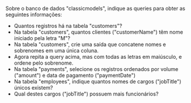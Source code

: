 Sobre o banco de dados "classicmodels", indique as queries para obter as seguintes informações:

- Quantos registros há na tabela "customers"?
- Na tabela "customers", quantos clientes ("customerName") têm nome iniciado pela letra "M"?
- Na tabela "customers", crie uma saída que concatene nomes e sobrenomes em uma única coluna.
- Agora repita a query acima, mas com todas as letras em maiúsculo, e ordene pelo sobrenome.
- Na tabela "payments", selecione os registros ordenados por volume ("amount") e data de pagamento ("paymentDate")
- Na tabela "employees", indique quantos nomes de cargos ("jobTitle") únicos existem? 
- Qual destes cargos ("jobTitle") possuem mais funcionários?
